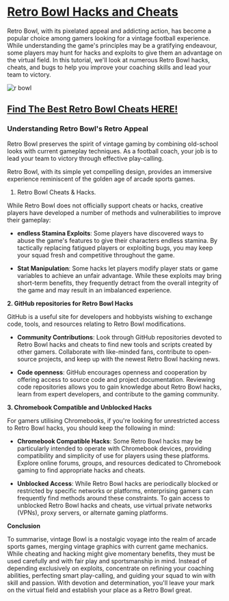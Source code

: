 # [Retro Bowl Hacks and Cheats](https://linktr.ee/WinCheat)

Retro Bowl, with its pixelated appeal and addicting action, has become a popular choice among gamers looking for a vintage football experience. While understanding the game's principles may be a gratifying endeavour, some players may hunt for hacks and exploits to give them an advantage on the virtual field. In this tutorial, we'll look at numerous Retro Bowl hacks, cheats, and bugs to help you improve your coaching skills and lead your team to victory.

![r bowl](https://github.com/retrobowlcheats/unblocked/assets/135845427/2394f9cb-7852-405a-abcc-c405d3a1690b)

## [Find The Best Retro Bowl Cheats HERE!](https://linktr.ee/WinCheat)

### Understanding Retro Bowl's Retro Appeal

Retro Bowl preserves the spirit of vintage gaming by combining old-school looks with current gameplay techniques. As a football coach, your job is to lead your team to victory through effective play-calling.

Retro Bowl, with its simple yet compelling design, provides an immersive experience reminiscent of the golden age of arcade sports games.

1. Retro Bowl Cheats & Hacks.

While Retro Bowl does not officially support cheats or hacks, creative players have developed a number of methods and vulnerabilities to improve their gameplay:

- **endless Stamina Exploits**: Some players have discovered ways to abuse the game's features to give their characters endless stamina. By tactically replacing fatigued players or exploiting bugs, you may keep your squad fresh and competitive throughout the game.

- **Stat Manipulation**: Some hacks let players modify player stats or game variables to achieve an unfair advantage. While these exploits may bring short-term benefits, they frequently detract from the overall integrity of the game and may result in an imbalanced experience.

**2. GitHub repositories for Retro Bowl Hacks**

GitHub is a useful site for developers and hobbyists wishing to exchange code, tools, and resources relating to Retro Bowl modifications.

- **Community Contributions**: Look through GitHub repositories devoted to Retro Bowl hacks and cheats to find new tools and scripts created by other gamers. Collaborate with like-minded fans, contribute to open-source projects, and keep up with the newest Retro Bowl hacking news.

- **Code openness**: GitHub encourages openness and cooperation by offering access to source code and project documentation. Reviewing code repositories allows you to gain knowledge about Retro Bowl hacks, learn from expert developers, and contribute to the gaming community.

**3. Chromebook Compatible and Unblocked Hacks**

For gamers utilising Chromebooks, if you're looking for unrestricted access to Retro Bowl hacks, you should keep the following in mind:

- **Chromebook Compatible Hacks**: Some Retro Bowl hacks may be particularly intended to operate with Chromebook devices, providing compatibility and simplicity of use for players using these platforms. Explore online forums, groups, and resources dedicated to Chromebook gaming to find appropriate hacks and cheats.

- **Unblocked Access**: While Retro Bowl hacks are periodically blocked or restricted by specific networks or platforms, enterprising gamers can frequently find methods around these constraints. To gain access to unblocked Retro Bowl hacks and cheats, use virtual private networks (VPNs), proxy servers, or alternate gaming platforms.

**Conclusion**

To summarise, vintage Bowl is a nostalgic voyage into the realm of arcade sports games, merging vintage graphics with current game mechanics. While cheating and hacking might give momentary benefits, they must be used carefully and with fair play and sportsmanship in mind. Instead of depending exclusively on exploits, concentrate on refining your coaching abilities, perfecting smart play-calling, and guiding your squad to win with skill and passion. With devotion and determination, you'll leave your mark on the virtual field and establish your place as a Retro Bowl great.
